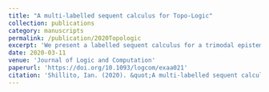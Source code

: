 ```yaml
---
title: "A multi-labelled sequent calculus for Topo-Logic"
collection: publications
category: manuscripts
permalink: /publication/2020Topologic
excerpt: 'We present a labelled sequent calculus for a trimodal epistemic logic exhibited in Baltag et al. (2017, Logic, Rationality, and Interaction, pp. 330–346), an extension of the so called ‘Topo-Logic’. To the best of our knowledge, our calculus is the first proof-calculus for this logic. This calculus is obtained via an adaptation of the label technique by internalizing a semantics over topological spaces. This internalization leads to the generation of two kinds of labels in our calculus and the labelling of formulae by pairs of labels. These novelties give tools to provide a simple calculus that is intuitively connected to the semantics. We prove that this calculus enjoys many structural properties such as admissibility of cut, admissibility of contraction and invertibility of its rules. Finally, we exhibit a proof search strategy for our calculus that allows us to prove completeness in a direct way by the extraction of a countermodel from a failure of proof. To define this strategy, we design a tool for controlling the generation of labels in the construction of a search tree, although the termination of this strategy is still open.'
date: 2020-03-11
venue: 'Journal of Logic and Computation'
paperurl: 'https://doi.org/10.1093/logcom/exaa021'
citation: 'Shillito, Ian. (2020). &quot;A multi-labelled sequent calculus for Topo-Logic.&quot; <i>Journal of Logic and Computation</i>. 30 (2).'
---
```

